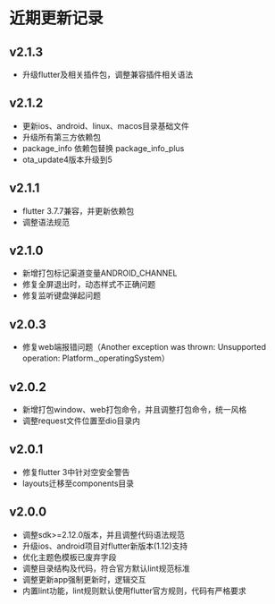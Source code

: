 # 近期更新记录

## v2.1.3
- 升级flutter及相关插件包，调整兼容插件相关语法

## v2.1.2
- 更新ios、android、linux、macos目录基础文件
- 升级所有第三方依赖包
- package_info 依赖包替换 package_info_plus
- ota_update4版本升级到5

## v2.1.1

- flutter 3.7.7兼容，并更新依赖包
- 调整语法规范

## v2.1.0

- 新增打包标记渠道变量ANDROID_CHANNEL
- 修复全屏退出时，动态样式不正确问题
- 修复监听键盘弹起问题

## v2.0.3

- 修复web端报错问题（Another exception was thrown: Unsupported operation: Platform._operatingSystem）

## v2.0.2

- 新增打包window、web打包命令，并且调整打包命令，统一风格
- 调整request文件位置至dio目录内

## v2.0.1

- 修复flutter 3中针对空安全警告
- layouts迁移至components目录

## v2.0.0

- 调整sdk>=2.12.0版本，并且调整代码语法规范
- 升级ios、android项目对flutter新版本(1.12)支持
- 优化主题色模板已废弃字段
- 调整目录结构及代码，符合官方默认lint规范标准
- 调整更新app强制更新时，逻辑交互
- 内置lint功能，lint规则默认使用flutter官方规则，代码有严格要求

